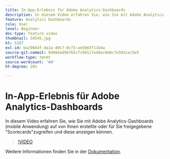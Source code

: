 ```yaml
---
title: In-App-Erlebnis für Adobe Analytics-Dashboards
description: In diesem Video erfahren Sie, wie Sie mit Adobe Analytics-Dashboards (mobile Anwendung) auf von Ihnen erstellte oder für Sie freigegebene "Scorecards"zugreifen und diese anzeigen können.
feature: Analytics Dashboards
role: User
level: Beginner
doc-type: feature video
thumbnail: 34545.jpg
kt: 5287
exl-id: ba29664f-da1a-49c7-8c73-ae5b65f11b4a
source-git-commit: 84984ad9bf65cfc69117e40ac0e0cfe503cac5e5
workflow-type: tm+mt
source-wordcount: '64'
ht-degree: 28%

---
```


# In-App-Erlebnis für Adobe Analytics-Dashboards

In diesem Video erfahren Sie, wie Sie mit Adobe Analytics-Dashboards (mobile Anwendung) auf von Ihnen erstellte oder für Sie freigegebene &quot;Scorecards&quot;zugreifen und diese anzeigen können.

>[!VIDEO](https://video.tv.adobe.com/v/34545/?quality=12&learn=on)

Weitere Informationen finden Sie in der [Dokumentation](https://experienceleague.adobe.com/docs/analytics/analyze/mobapp/home.html?lang=de).
